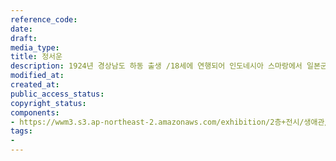 ```yaml
---
reference_code: 
date: 
draft: 
media_type: 
title: 정서운
description: 1924년 경상남도 하동 출생 /18세에 연행되어 인도네시아 스마랑에서 일본군성노예생활
modified_at: 
created_at: 
public_access_status: 
copyright_status: 
components:
- https://wwm3.s3.ap-northeast-2.amazonaws.com/exhibition/2층+전시/생애관/할머니들/정서운.jpg
tags:
- 
---
```


